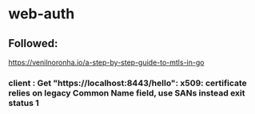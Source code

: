 # web-auth

## Followed: 
https://venilnoronha.io/a-step-by-step-guide-to-mtls-in-go
### client : Get "https://localhost:8443/hello": x509: certificate relies on legacy Common Name field, use SANs instead exit status 1